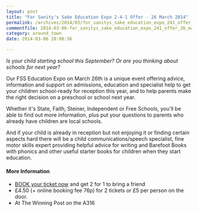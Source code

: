 ```yaml
---
layout: post
title: "For Sanity's Sake Education Expo 2-4-1 Offer - 26 March 2014"
permalink: /archives/2014/03/for_sanitys_sake_education_expo_241_offer_26_march.html
commentfile: 2014-03-06-for_sanitys_sake_education_expo_241_offer_26_march
category: around_town
date: 2014-03-06 20:08:56

---
```


*Is your child starting school this September? Or are you thinking about schools for next year?*

Our FSS Education Expo on March 26th is a unique event offering advice, information and support on admissions, education and specialist help to get your children school-ready for reception this year, and to help parents make the right decision on a preschool or school next year.

Whether it's State, Faith, Steiner, Independent or Free Schools, you'll be able to find out more information, plus put your questions to parents who already have children are local schools.

And if your child is already in reception but not enjoying it or finding certain aspects hard there will be a child communications/speech specialist, fine motor skills expert providing helpful advice for writing and Barefoot Books with phonics and other useful starter books for children when they start education.

#### More Information

-   [BOOK your ticket now](http://www.forsanityssake.com/events/pre-schools-primary-schools-education-event) and get 2 for 1 to bring a friend
-   £4.50 (+ online booking fee 76p) for 2 tickets or £5 per person on the door.
-   At The Winning Post on the A316
